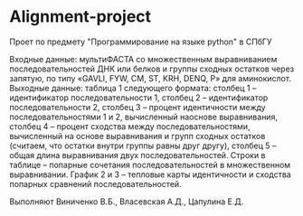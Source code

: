 # Alignment-project
Проет по предмету "Программирование на языке python" в СПбГУ

Входные данные: мультиФАСТА со множественным выравниванием последовательностей ДНК или белков и группы сходных остатков через запятую, по типу «GAVLI, FYW, CM, ST, KRH, DENQ, P» для аминокислот. Выходные данные: таблица 1 следующего формата: столбец 1 – идентификатор последовательности 1, столбец 2 – идентификатор последовательности 2, столбец 3 – процент идентичности между последовательностями 1 и 2, вычисленный наоснове выравнивания, столбец 4 – процент сходства между последовательностями, вычисленный на основе выравнивания и групп сходных остатков (считаем, что остатки внутри группы равны друг другу), столбец 5 – общая длина выравнивания двух последовательностей. Строки в таблице – попарные сочетания последовательностей в множественном выравнивании. График 2 и 3 – тепловые карты идентичности и сходства попарных сравнений последовательностей.

Выполняют Виниченко В.Б., Власевская А.Д., Цапулина Е.Д.
